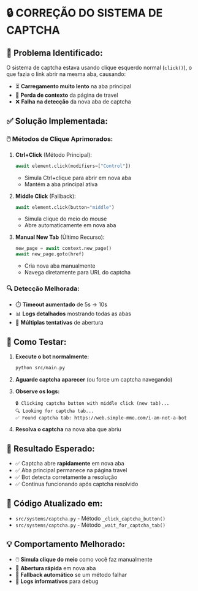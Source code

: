 # 🔒 CORREÇÃO DO SISTEMA DE CAPTCHA

## 🐛 **Problema Identificado:**

O sistema de captcha estava usando clique esquerdo normal (`click()`), o que fazia o link abrir na mesma aba, causando:
- ⏳ **Carregamento muito lento** na aba principal
- 🔄 **Perda de contexto** da página de travel
- ❌ **Falha na detecção** da nova aba de captcha

## ✅ **Solução Implementada:**

### 🖱️ **Métodos de Clique Aprimorados:**

1. **Ctrl+Click** (Método Principal):
   ```python
   await element.click(modifiers=["Control"])
   ```
   - Simula Ctrl+clique para abrir em nova aba
   - Mantém a aba principal ativa

2. **Middle Click** (Fallback):
   ```python
   await element.click(button="middle")
   ```
   - Simula clique do meio do mouse
   - Abre automaticamente em nova aba

3. **Manual New Tab** (Último Recurso):
   ```python
   new_page = await context.new_page()
   await new_page.goto(href)
   ```
   - Cria nova aba manualmente
   - Navega diretamente para URL do captcha

### 🔍 **Detecção Melhorada:**

- ⏱️ **Timeout aumentado** de 5s → 10s
- 📊 **Logs detalhados** mostrando todas as abas
- 🎯 **Múltiplas tentativas** de abertura

## 🧪 **Como Testar:**

1. **Execute o bot normalmente:**
   ```bash
   python src/main.py
   ```

2. **Aguarde captcha aparecer** (ou force um captcha navegando)

3. **Observe os logs:**
   ```
   🔒 Clicking captcha button with middle click (new tab)...
   🔍 Looking for captcha tab...
   ✅ Found captcha tab: https://web.simple-mmo.com/i-am-not-a-bot
   ```

4. **Resolva o captcha** na nova aba que abriu

## 🎯 **Resultado Esperado:**

- ✅ Captcha abre **rapidamente** em nova aba
- ✅ Aba principal permanece na página travel
- ✅ Bot detecta corretamente a resolução
- ✅ Continua funcionando após captcha resolvido

## 🔧 **Código Atualizado em:**

- `src/systems/captcha.py` - Método `_click_captcha_button()`
- `src/systems/captcha.py` - Método `_wait_for_captcha_tab()`

## 💡 **Comportamento Melhorado:**

- 🖱️ **Simula clique do meio** como você faz manualmente
- 🚀 **Abertura rápida** em nova aba
- 🔄 **Fallback automático** se um método falhar
- 📝 **Logs informativos** para debug
